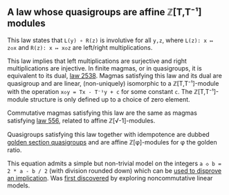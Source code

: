 ## A law whose quasigroups are affine ℤ[T,T⁻¹] modules

This law states that `L(y) ∘ R(z)` is involutive for all `y,z`, where `L(z): x ↦ z◇x` and `R(z): x ↦ x◇z` are left/right multiplications.

This law implies that left multiplications are surjective and right multiplications are injective.  In finite magmas, or in quasigroups, it is equivalent to its dual, [law 2538](https://teorth.github.io/equational_theories/implications/?2538).  Magmas satisfying this law and its dual are quasigroup and are linear, (non-uniquely) isomorphic to a ℤ[T,T⁻¹]-module with the operation `x◇y = Tx - T⁻¹y + c` for some constant `c`.  The ℤ[T,T⁻¹]-module structure is only defined up to a choice of zero element.

Commutative magmas satisfying this law are the same as magmas satisfying [law 556](https://teorth.github.io/equational_theories/implications/?556), related to affine ℤ[√-1]-modules.

Quasigroups satisfying this law together with idempotence are dubbed [golden section quasigroups](https://arxiv.org/abs/1907.06635) and are affine ℤ[φ]-modules for φ the golden ratio.

This equation admits a simple but non-trivial model on the integers `a ◇ b = 2 * a - b / 2` (with division rounded down) which can be [used to disprove an implication](https://github.com/teorth/equational_theories/pull/695).  Was [first discovered](https://leanprover.zulipchat.com/#narrow/channel/458659-Equational/topic/Outstanding.20equations.2C.20v1/near/477929143) by exploring noncommutative linear models.
